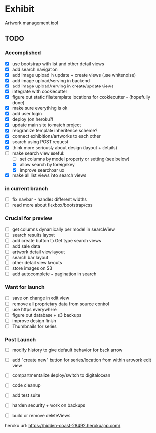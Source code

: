 # Exhibit

Artwork management tool

## TODO

### Accomplished

- [X] use bootstrap with list and other detail views
- [X] add search navigation
- [X] add image upload in update + create views (use whitenoise)
- [X] add image upload/serving in backend
- [X] add image upload/serving in create/update views
- [X] integrate with cookiecutter
- [X] figure out static file/template locations for cookiecutter - (hopefully done)
- [X] make sure everything is ok
- [X] add user login
- [X] deploy (on heroku?)
- [X] update main site to match project
- [X] reogranize template inheritence scheme?
- [X] connect exhibitions/artworks to each other
- [X] search using POST request
- [X] think more seriously about design (layout + details)
- [ ] make search view useful:
  - [ ] set columns by model property or setting (see below)
  - [x] allow search by foreignkey
  - [x] improve searchbar ux
- [x] make all list views into search views

### in current branch

- [ ] fix navbar - handles different widths
- [ ] read more about flexbox/bootstrap/css

### Crucial for preview

- [ ] get columns dynamically per model in searchView
- [ ] search results layout
- [ ] add create button to Get type search views
- [ ] add sale data
- [ ] artwork detail view layout
- [ ] search bar layout
- [ ] other detail view layouts
- [ ] store images on S3
- [ ] add autocomplete + pagination in search

### Want for launch

- [ ] save on change in edit view
- [ ] remove all proprietary data from source control
- [ ] use https everywhere
- [ ] figure out database + s3 backups
- [ ] improve design finish
- [ ] Thumbnails for series

### Post Launch

- [ ] modify history to give default behavior for back arrow
- [ ] add "create new" button for series/location from within artwork edit view
- [ ] compartmentalize deploy/switch to digitalocean
- [ ] code cleanup
- [ ] add test suite
- [ ] harden security + work on backups
- [ ] build or remove deleteViews


heroku url: <https://hidden-coast-28492.herokuapp.com/>
